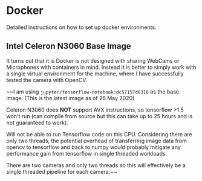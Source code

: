 # Docker
Detailed instructions on how to set up docker environments.

## Intel Celeron N3060 Base Image

It turns out that it is Docker is not designed with sharing WebCams or Microphones with containers in mind. Instead it is better to simply work with a single virtual environment for the machine, where I have successfully tested the camera with OpenCV.


~~I am using `jupyter/tensorflow-notebook:dc57157d6316` as the base image.
(This is the latest image as of 26 May 2020)

Celeron N3060 does **NOT** support AVX instructions, so tensorflow >1.5 won't run (can compile from source but this can take up to 25 hours and is not guaranteed to work).

Will not be able to run Tensorflow code on this CPU. Considering there are only two threads, the potential overhead of transferring image data from opencv to tensorflow and back to numpy would probably mitigate any performance gain from tensorflow in single threaded workloads.

There are two cameras and only two threads so this will effectively be a single threaded pipeline for each camera.~~